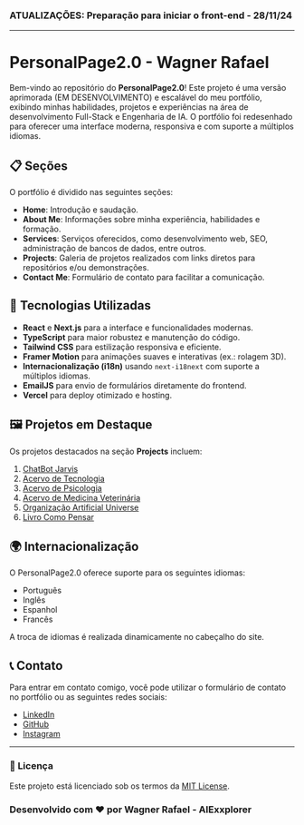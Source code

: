 ### ATUALIZAÇÕES: Preparação para iniciar o front-end - 28/11/24

--- 

# PersonalPage2.0 - Wagner Rafael

Bem-vindo ao repositório do **PersonalPage2.0**! Este projeto é uma versão aprimorada (EM DESENVOLVIMENTO) e escalável do meu portfólio, exibindo minhas habilidades, projetos e experiências na área de desenvolvimento Full-Stack e Engenharia de IA. O portfólio foi redesenhado para oferecer uma interface moderna, responsiva e com suporte a múltiplos idiomas.

## 📋 Seções

O portfólio é dividido nas seguintes seções:

- **Home**: Introdução e saudação.
- **About Me**: Informações sobre minha experiência, habilidades e formação.
- **Services**: Serviços oferecidos, como desenvolvimento web, SEO, administração de bancos de dados, entre outros.
- **Projects**: Galeria de projetos realizados com links diretos para repositórios e/ou demonstrações.
- **Contact Me**: Formulário de contato para facilitar a comunicação.

## 🎨 Tecnologias Utilizadas

- **React** e **Next.js** para a interface e funcionalidades modernas.
- **TypeScript** para maior robustez e manutenção do código.
- **Tailwind CSS** para estilização responsiva e eficiente.
- **Framer Motion** para animações suaves e interativas (ex.: rolagem 3D).
- **Internacionalização (i18n)** usando `next-i18next` com suporte a múltiplos idiomas.
- **EmailJS** para envio de formulários diretamente do frontend.
- **Vercel** para deploy otimizado e hosting.

## 🖼️ Projetos em Destaque

Os projetos destacados na seção **Projects** incluem:

1. [ChatBot Jarvis](https://aiexxplorer.github.io/ChatBot-Jarvis/)
2. [Acervo de Tecnologia](https://github.com/AIExxplorer/ACERVO_DE_TECNOLOGIA)
3. [Acervo de Psicologia](https://github.com/AIExxplorer/ACERVO_DE_PSICOLOGIA)
4. [Acervo de Medicina Veterinária](https://github.com/AIExxplorer/ACERVO_DE_MEDICINA_VETERINARIA)
5. [Organização Artificial Universe](https://github.com/Artificial-Universe?view_as=public)
6. [Livro Como Pensar](https://a.co/d/80By264)

## 🌍 Internacionalização

O PersonalPage2.0 oferece suporte para os seguintes idiomas:

- Português
- Inglês
- Espanhol
- Francês

A troca de idiomas é realizada dinamicamente no cabeçalho do site.

## 📞 Contato

Para entrar em contato comigo, você pode utilizar o formulário de contato no portfólio ou as seguintes redes sociais:

- [LinkedIn](https://linkedin.com/in/AIExxplorer)
- [GitHub](https://github.com/AIExxplorer)
- [Instagram](https://www.instagram.com/artificialuniverseorg/)

---

### 📜 Licença

Este projeto está licenciado sob os termos da [MIT License](./LICENSE).

### Desenvolvido com ❤️ por Wagner Rafael - AIExxplorer
